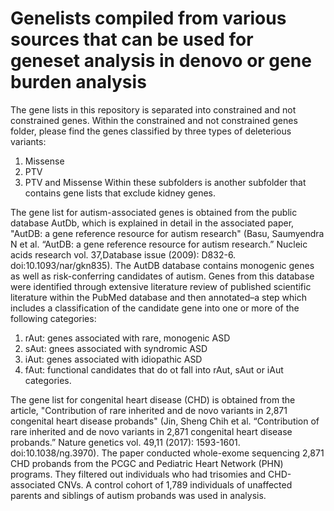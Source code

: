 # Genelists compiled from various sources that can be used for geneset analysis in denovo or gene burden analysis

The gene lists in this repository is separated into constrained and not constrained genes. Within the constrained and not constrained genes folder, please find the genes classified by three types of deleterious variants: 
1. Missense
2. PTV
3. PTV and Missense 
Within these subfolders is another subfolder that contains gene lists that exclude kidney genes. 

The gene list for autism-associated genes is obtained from the public database AutDb, which is explained in detail in the associated paper, "AutDB: a gene reference resource for autism research" (Basu, Saumyendra N et al. “AutDB: a gene reference resource for autism research.” Nucleic acids research vol. 37,Database issue (2009): D832-6. doi:10.1093/nar/gkn835). The AutDB database contains monogenic genes as well as risk-conferring candidates of autism. Genes from this database were identified through extensive literature review of published scientific literature within the PubMed database and then annotated–a step which includes a classification of the candidate gene into one or more of the following categories:   
1. rAut: genes associated with rare, monogenic ASD
2. sAut: gnees associated with syndromic ASD
3. iAut: genes associated with idiopathic ASD
4. fAut: functional candidates that do ot fall into rAut, sAut or iAut categories. 

The gene list for congenital heart disease (CHD) is obtained from the article, "Contribution of rare inherited and de novo variants in 2,871 congenital heart disease probands" (Jin, Sheng Chih et al. “Contribution of rare inherited and de novo variants in 2,871 congenital heart disease probands.” Nature genetics vol. 49,11 (2017): 1593-1601. doi:10.1038/ng.3970). The paper conducted whole-exome sequencing 2,871 CHD probands from the PCGC and Pediatric Heart Network (PHN) programs. They filtered out individuals who had trisomies and CHD-associated CNVs. A control cohort of 1,789 individuals of unaffected parents and siblings of autism probands was used in analysis.
